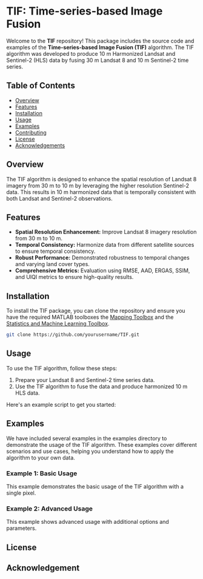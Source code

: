 # TIF: Time-series-based Image Fusion

Welcome to the **TIF** repository! This package includes the source code and examples of the **Time-series-based Image Fusion (TIF)** algorithm. The TIF algorithm was developed to produce 10 m Harmonized Landsat and Sentinel-2 (HLS) data by fusing 30 m Landsat 8 and 10 m Sentinel-2 time series.

## Table of Contents

- [Overview](#overview)
- [Features](#features)
- [Installation](#installation)
- [Usage](#usage)
- [Examples](#examples)
- [Contributing](#contributing)
- [License](#license)
- [Acknowledgements](#acknowledgements)

## Overview

The TIF algorithm is designed to enhance the spatial resolution of Landsat 8 imagery from 30 m to 10 m by leveraging the higher resolution Sentinel-2 data. This results in 10 m harmonized data that is temporally consistent with both Landsat and Sentinel-2 observations.

## Features

- **Spatial Resolution Enhancement:** Improve Landsat 8 imagery resolution from 30 m to 10 m.
- **Temporal Consistency:** Harmonize data from different satellite sources to ensure temporal consistency.
- **Robust Performance:** Demonstrated robustness to temporal changes and varying land cover types.
- **Comprehensive Metrics:** Evaluation using RMSE, AAD, ERGAS, SSIM, and UIQI metrics to ensure high-quality results.

## Installation

To install the TIF package, you can clone the repository and ensure you have the required MATLAB toolboxes the [Mapping Toolbox](https://www.mathworks.com/products/mapping.html) and the [Statistics and Machine Learning Toolbox](https://www.mathworks.com/products/statistics.html).


```bash
git clone https://github.com/yourusername/TIF.git
```

## Usage
To use the TIF algorithm, follow these steps:

1. Prepare your Landsat 8 and Sentinel-2 time series data.
2. Use the TIF algorithm to fuse the data and produce harmonized 10 m HLS data.

Here's an example script to get you started:

## Examples
We have included several examples in the examples directory to demonstrate the usage of the TIF algorithm. These examples cover different scenarios and use cases, helping you understand how to apply the algorithm to your own data.

### Example 1: Basic Usage 
This example demonstrates the basic usage of the TIF algorithm with a single pixel.


### Example 2: Advanced Usage
This example shows advanced usage with additional options and parameters.


## License
## Acknowledgement




